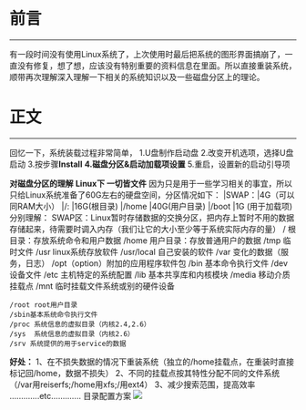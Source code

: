  # 前言 #
---
有一段时间没有使用Linux系统了，上次使用时最后把系统的图形界面搞崩了，一直没有修复，想了想，应该没有特别重要的资料信息在里面。所以直接重装系统，顺带再次理解深入理解一下相关的系统知识以及一些磁盘分区上的理论。

 # 正文 #
---
回忆一下，系统装载过程非常简单，
	1.U盘制作启动盘
	2.改变开机选项，选择U盘启动
	3.按步骤**Install**
	**4.磁盘分区&启动加载项设置**
	5.重启，设置新的启动引导项


**对磁盘分区的理解**
**Linux下 一切皆文件**
因为只是用于一些学习相关的事宜，所以只给Linux系统准备了60G左右的硬盘空间，分区情况如下：
|SWAP：|4G（可以同RAM大小）
|/:    |16G(根目录)
|/home |40G(用户目录)
|/boot |1G (用于加载项)
分别理解：
	SWAP区：Linux暂时存储数据的交换分区，把内存上暂时不用的数据存储起来，待需要时调入内存（我们让它的大小至少等于系统实际内存的量）
	/ 根目录：存放系统命令和用户数据
	/home 用户目录：存放普通用户的数据
	/tmp 临时文件
	/usr linux系统存放软件
	/usr/local 自己安装的软件
	/var 变化的数据（服务，日志）
	/opt（option）附加的应用程序软件包
	/bin 基本命令执行文件
	/dev 设备文件
	/etc 主机特定的系统配置
	/lib 基本共享库和内核模块
	/media 移动介质挂载点
	/mnt 临时挂载文件系统或别的硬件设备
	
	/root root用户目录
	/sbin基本系统命令执行文件
	/proc 系统信息的虚拟目录（内核2.4,2.6）
	/sys  系统信息的虚拟目录（内核2.6）
	/srv 系统提供的用于service的数据



**好处：**
1、在不损失数据的情况下重装系统（独立的/home挂载点，在重装时直接标记回/home，数据不损失）
2、不同的挂载点按其特性分配不同的文件系统（/var用reiserfs;/home用xfs;/用ext4）
3、减少搜索范围，提高效率
.............etc.............
目录配置方案
![](/img/linux_00.tree_direct.jpg)
